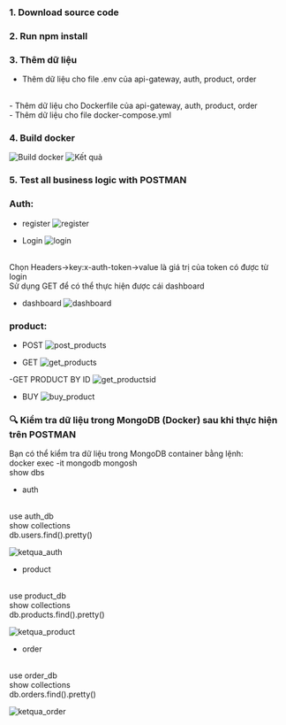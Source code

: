 ### 1.	Download source code
### 2.	Run npm install
### 3.	Thêm dữ liệu
-	Thêm dữ liệu cho file .env của api-gateway, auth, product, order
<br>
-   Thêm dữ liệu cho Dockerfile của api-gateway, auth, product, order
<br>
-   Thêm dữ liệu cho file docker-compose.yml
<br>

### 4. Build docker
![Build docker](/public/build_docker.png)
![Kết quả](/public/kq_build_docker.png)

### 5.	Test all business logic with POSTMAN
### Auth:
- register
![register](/public/register.png)

- Login
![login](/public/login.png)

<br>
Chọn Headers->key:x-auth-token->value là giá trị của token có được từ login
<br>
Sử dụng GET để có thể thực hiện được cái dashboard
<br>

- dashboard
![dashboard](/public/dashboard.png)

### product:

- POST
![post_products](/public/postproducts.png)
 
- GET
![get_products](/public/getproducts.png)
 
-GET PRODUCT BY ID
![get_productsid](/public/getidproducts.png)

- BUY
![buy_product](/public/buy.png)


### 🔍 Kiểm tra dữ liệu trong MongoDB (Docker) sau khi thực hiện trên POSTMAN
Bạn có thể kiểm tra dữ liệu trong MongoDB container bằng lệnh:
<br>
docker exec -it mongodb mongosh
<br>
show dbs
<br>

- auth
<br>
use auth_db
<br>
show collections
<br>
db.users.find().pretty()
<br>

![ketqua_auth](/public/dl_auth.png)

- product
<br>
use product_db
<br>
show collections
<br>
db.products.find().pretty()
<br>

![ketqua_product](/public/dl_product.png)

- order
<br>
use order_db
<br>
show collections
<br>
db.orders.find().pretty()
<br>

![ketqua_order](/public/dl_order.png)


